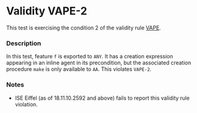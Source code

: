 # Validity VAPE-2

This test is exercising the condition 2 of the validity rule [VAPE](..).

### Description

In this test, feature `f` is exported to `ANY`. It has a creation expression appearing in an inline agent in its precondition, but the associated creation procedure `make` is only available to `AA`. This violates `VAPE-2`.

### Notes

* ISE Eiffel (as of 18.11.10.2592 and above) fails to report this validity rule violation.
